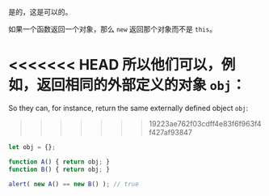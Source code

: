 是的，这是可以的。

如果一个函数返回一个对象，那么 `new` 返回那个对象而不是 `this`。

<<<<<<< HEAD
所以他们可以，例如，返回相同的外部定义的对象 `obj`：
=======
So they can, for instance, return the same externally defined object `obj`:
>>>>>>> 19223ae762f03cdff4e83f6f963f4f427af93847

```js run no-beautify
let obj = {};

function A() { return obj; }
function B() { return obj; }

alert( new A() == new B() ); // true
```
